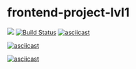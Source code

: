 # frontend-project-lvl1

<a href="https://codeclimate.com/github/codeclimate/codeclimate/maintainability"><img src="https://api.codeclimate.com/v1/badges/a99a88d28ad37a79dbf6/maintainability" /></a>
[![Build Status](https://travis-ci.com/Nevelskoy/frontend-project-lvl1.svg?branch=master)](https://travis-ci.com/Nevelskoy/frontend-project-lvl1)
[![asciicast](https://asciinema.org/a/TEn1GhZ63DZEA1TDdph9z5sP7.svg)](https://asciinema.org/a/TEn1GhZ63DZEA1TDdph9z5sP7)

[![asciicast](https://asciinema.org/a/u3rWCWdx2uPHawrViTURyA5S3.svg)](https://asciinema.org/a/u3rWCWdx2uPHawrViTURyA5S3)

[![asciicast](https://asciinema.org/a/5IdAbyzW8ktqzE4Up0m9MyRAO.svg)](https://asciinema.org/a/5IdAbyzW8ktqzE4Up0m9MyRAO)

